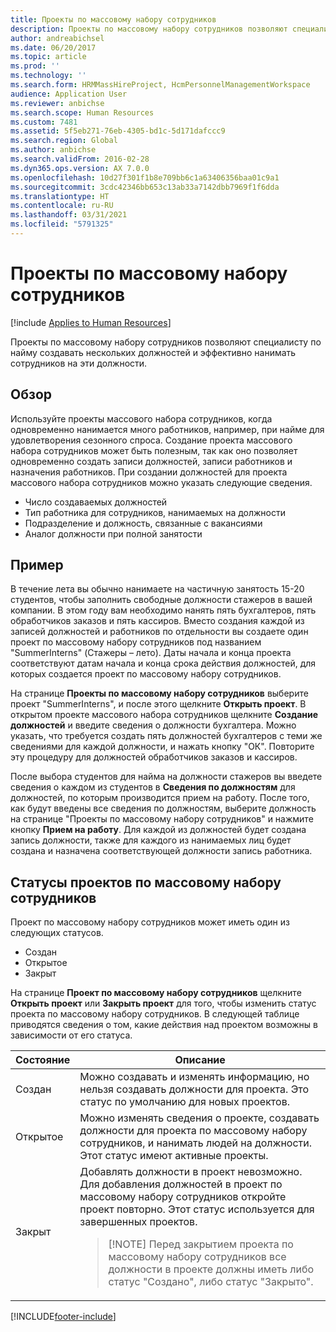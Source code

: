 ```yaml
---
title: Проекты по массовому набору сотрудников
description: Проекты по массовому набору сотрудников позволяют специалисту по найму создавать нескольких должностей и эффективно нанимать сотрудников на эти должности.
author: andreabichsel
ms.date: 06/20/2017
ms.topic: article
ms.prod: ''
ms.technology: ''
ms.search.form: HRMMassHireProject, HcmPersonnelManagementWorkspace
audience: Application User
ms.reviewer: anbichse
ms.search.scope: Human Resources
ms.custom: 7481
ms.assetid: 5f5eb271-76eb-4305-bd1c-5d171dafccc9
ms.search.region: Global
ms.author: anbichse
ms.search.validFrom: 2016-02-28
ms.dyn365.ops.version: AX 7.0.0
ms.openlocfilehash: 10d27f301f1b8e709bb6c1a63406356baa01c9a1
ms.sourcegitcommit: 3cdc42346bb653c13ab33a7142dbb7969f1f6dda
ms.translationtype: HT
ms.contentlocale: ru-RU
ms.lasthandoff: 03/31/2021
ms.locfileid: "5791325"
---
```

# <a name="mass-hire-projects"></a>Проекты по массовому набору сотрудников

[!include [Applies to Human Resources](../includes/applies-to-hr.md)]



Проекты по массовому набору сотрудников позволяют специалисту по найму создавать нескольких должностей и эффективно нанимать сотрудников на эти должности.

## <a name="overview"></a>Обзор

Используйте проекты массового набора сотрудников, когда одновременно нанимается много работников, например, при найме для удовлетворения сезонного спроса. Создание проекта массового набора сотрудников может быть полезным, так как оно позволяет одновременно создать записи должностей, записи работников и назначения работников. При создании должностей для проекта массового набора сотрудников можно указать следующие сведения.

- Число создаваемых должностей
- Тип работника для сотрудников, нанимаемых на должности
- Подразделение и должность, связанные с вакансиями
- Аналог должности при полной занятости

## <a name="example"></a>Пример

В течение лета вы обычно нанимаете на частичную занятость 15-20 студентов, чтобы заполнить свободные должности стажеров в вашей компании. В этом году вам необходимо нанять пять бухгалтеров, пять обработчиков заказов и пять кассиров. Вместо создания каждой из записей должностей и работников по отдельности вы создаете один проект по массовому набору сотрудников под названием "SummerInterns" (Стажеры – лето). Даты начала и конца проекта соответствуют датам начала и конца срока действия должностей, для которых создается проект по массовому набору сотрудников.

На странице **Проекты по массовому набору сотрудников** выберите проект "SummerInterns", и после этого щелкните **Открыть проект**. В открытом проекте массового набора сотрудников щелкните **Создание должностей** и введите сведения о должности бухгалтера. Можно указать, что требуется создать пять должностей бухгалтеров с теми же сведениями для каждой должности, и нажать кнопку "ОК". Повторите эту процедуру для должностей обработчиков заказов и кассиров.

После выбора студентов для найма на должности стажеров вы введете сведения о каждом из студентов в **Сведения по должностям** для должностей, по которым производится прием на работу. После того, как будут введены все сведения по должностям, выберите должность на странице "Проекты по массовому набору сотрудников" и нажмите кнопку **Прием на работу**. Для каждой из должностей будет создана запись должности, также для каждого из нанимаемых лиц будет создана и назначена соответствующей должности запись работника.

## <a name="mass-hire-project-statuses"></a>Статусы проектов по массовому набору сотрудников

Проект по массовому набору сотрудников может иметь один из следующих статусов.

- Создан
- Открытое
- Закрыт

На странице **Проект по массовому набору сотрудников** щелкните **Открыть проект** или **Закрыть проект** для того, чтобы изменить статус проекта по массовому набору сотрудников. В следующей таблице приводятся сведения о том, какие действия над проектом возможны в зависимости от его статуса.

<table>
<thead>
<tr>
<th>Состояние</th>
<th>Описание</th>
</tr>
</thead>
<tbody>
<tr>
<td>Создан</td>
<td>Можно создавать и изменять информацию, но нельзя создавать должности для проекта. Это статус по умолчанию для новых проектов.</td>
</tr>
<tr>
<td>Открытое</td>
<td>Можно изменять сведения о проекте, создавать должности для проекта по массовому набору сотрудников, и нанимать людей на должности. Этот статус имеют активные проекты.</td>
</tr>
<tr>
<td>Закрыт</td>
<td>Добавлять должности в проект невозможно. Для добавления должностей в проект по массовому набору сотрудников откройте проект повторно. Этот статус используется для завершенных проектов.
<blockquote>[!NOTE] Перед закрытием проекта по массовому набору сотрудников все должности в проекте должны иметь либо статус "Создано", либо статус "Закрыто".</blockquote>
</td>
</tr>
</tbody>
</table>


[!INCLUDE[footer-include](../includes/footer-banner.md)]